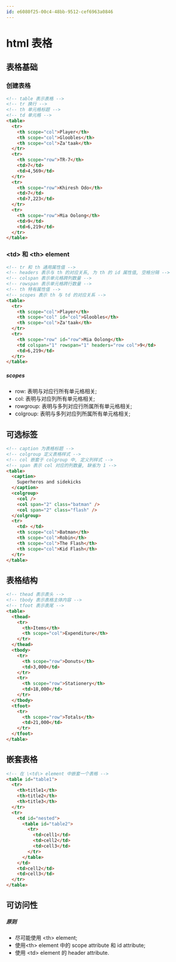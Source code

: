 ```yaml
---
id: e6080f25-00c4-48bb-9512-cef6963a0846
---
```


# html 表格

## 表格基础

### 创建表格

```html
<!-- table 表示表格 -->
<!-- tr 换行 -->
<!-- th 单元格标题 -->
<!-- td 单元格 -->
<table>
  <tr>
    <th scope="col">Player</th>
    <th scope="col">Gloobles</th>
    <th scope="col">Za'taak</th>
  </tr>
  <tr>
    <th scope="row">TR-7</th>
    <td>7</td>
    <td>4,569</td>
  </tr>
  <tr>
    <th scope="row">Khiresh Odo</th>
    <td>7</td>
    <td>7,223</td>
  </tr>
  <tr>
    <th scope="row">Mia Oolong</th>
    <td>9</td>
    <td>6,219</td>
  </tr>
</table>
```

### \<td\> 和 \<th\> element

```html
<!-- tr 和 th 通用属性值 -->
<!-- headers 表示与 th 的对应关系, 为 th 的 id 属性值, 空格分隔 -->
<!-- colspan 表示单元格跨列数量 -->
<!-- rowspan 表示单元格跨行数量 -->
<!-- th 特有属性值 -->
<!-- scopes 表示 th 与 td 的对应关系 -->
<table>
  <tr>
    <th scope="col">Player</th>
    <th scope="col" id="col">Gloobles</th>
    <th scope="col">Za'taak</th>
  </tr>
  <tr>
    <th scope="row" id="row">Mia Oolong</th>
    <td colspan="1" rowspan="1" headers="row col">9</td>
    <td>6,219</td>
  </tr>
</table>
```

##### scopes

- row: 表明与对应行所有单元格相关;
- col: 表明与对应列所有单元格相关;
- rowgroup: 表明与多列对应行所属所有单元格相关;
- colgroup: 表明与多列对应列所属所有单元格相关;

## 可选标签

```html
<!-- caption 为表格标题 -->
<!-- colgroup 定义表格样式 -->
<!-- col 嵌套于 colgroup 中, 定义列样式 -->
<!-- span 表示 col 对应的列数量, 缺省为 1 -->
<table>
  <caption>
    Superheros and sidekicks
  </caption>
  <colgroup>
    <col />
    <col span="2" class="batman" />
    <col span="2" class="flash" />
  </colgroup>
  <tr>
    <td> </td>
    <th scope="col">Batman</th>
    <th scope="col">Robin</th>
    <th scope="col">The Flash</th>
    <th scope="col">Kid Flash</th>
  </tr>
</table>
```

## 表格结构

```html
<!-- thead 表示表头 -->
<!-- tbody 表示表格主体内容 -->
<!-- tfoot 表示表尾 -->
<table>
  <thead>
    <tr>
      <th>Items</th>
      <th scope="col">Expenditure</th>
    </tr>
  </thead>
  <tbody>
    <tr>
      <th scope="row">Donuts</th>
      <td>3,000</td>
    </tr>
    <tr>
      <th scope="row">Stationery</th>
      <td>18,000</td>
    </tr>
  </tbody>
  <tfoot>
    <tr>
      <th scope="row">Totals</th>
      <td>21,000</td>
    </tr>
  </tfoot>
</table>
```

## 嵌套表格

```html
<!-- 在 \<td\> element 中嵌套一个表格 -->
<table id="table1">
  <tr>
    <th>title1</th>
    <th>title2</th>
    <th>title3</th>
  </tr>
  <tr>
    <td id="nested">
      <table id="table2">
        <tr>
          <td>cell1</td>
          <td>cell2</td>
          <td>cell3</td>
        </tr>
      </table>
    </td>
    <td>cell2</td>
    <td>cell3</td>
  </tr>
</table>
```

## 可访问性

##### 原则

- 尽可能使用 \<th\> element;
- 使用\<th\> element 中的 scope attribute 和 id attribute;
- 使用 \<td\> element 的 header attribute.
